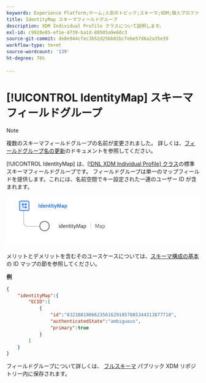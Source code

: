 ```yaml
---
keywords: Experience Platform;ホーム;人気のトピック;スキーマ;XDM;個人プロファイル;フィールド;identityMap;ID マップ;スキーマデザイン;マップ;結合スキーマ;和集合
title: IdentityMap スキーマフィールドグループ
description: XDM Individual Profile クラスについて説明します。
exl-id: c9928e85-ef1e-4739-ba1d-80505a9e60c3
source-git-commit: de8e944cfec3b52d25bb02bcfebe57d6a2a35e39
workflow-type: tm+mt
source-wordcount: '139'
ht-degree: 76%

---
```


# [!UICONTROL IdentityMap] スキーマフィールドグループ

>[!NOTE]
>
>複数のスキーマフィールドグループの名前が変更されました。 詳しくは、[フィールドグループ名の更新](../name-updates.md)のドキュメントを参照してください。

[!UICONTROL IdentityMap] は、[[!DNL XDM Individual Profile] クラス](../../classes/individual-profile.md)の標準スキーマフィールドグループです。 フィールドグループは単一のマップフィールドを提供します。これには、名前空間でキー設定された一連のユーザー ID が含まれます。

![の図 [!UICONTROL IdentityMap] スキーマフィールドグループ](../../images/field-groups/identitymap.png)

メリットとデメリットを含むそのユースケースについては、[スキーマ構成の基本](../../schema/composition.md#identityMap)の ID マップの節を参照してください。

**例**

```JSON
{
    "identityMap":{
        "ECID":[
            {
                "id":"83238819066235616291057085344313877718",
                "authenticatedState":"ambiguous",
                "primary":true
            }
        ]
    }
}
```

フィールドグループについて詳しくは、 [フルスキーマ](https://github.com/adobe/xdm/blob/master/components/fieldgroups/shared/identitymap.schema.json) パブリック XDM リポジトリー内に保存されます。
